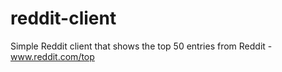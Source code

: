 # reddit-client
Simple Reddit client that shows the top 50 entries from Reddit - www.reddit.com/top
